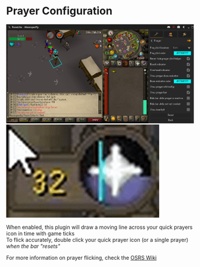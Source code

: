 # Prayer Configuration

![](img/prayer/prayer_overview.png)
![](img/prayer/prayer_orb_flick.gif)

When enabled, this plugin will draw a moving line across your quick prayers icon in time with game ticks  
To flick accurately, double click your quick prayer icon (or a single prayer) _when the bar "resets"_  
 
For more information on prayer flicking, check the [OSRS Wiki](https://oldschool.runescape.wiki/w/Prayer#Prayer_flicking)
